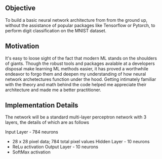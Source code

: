 
## Objective

To build a basic neural network architecture from from the ground up, without the assistance of popular packages like Tensorflow or Pytorch, to perform digit classification on the MNIST dataset.



## Motivation
It's easy to loose sight of the fact that modern ML stands on the shoulders of giants. Though the robust tools and packages avalable at a developers disposal make learning ML methods easier, it has proved a worthwhile endeavor to forgo them and deepen my understanding of how neural network archetectures function under the hood. Getting intimately familiar with the theory and math behind the code helped me appreciate their architecture and made me a better practitioner.

## Implementation Details
The network will be a standard multi-layer perceptron network with 3 layers, the details of which are as follows

Input Layer - 784 neurons
  - 28 x 28 pixel data; 784 total pixel values
Hidden Layer - 10 neurons
  - ReLu activation
Output Layer - 10 neurons
  - SoftMax activation

